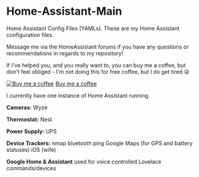 # Home-Assistant-Main
Home Assistant Config Files (YAMLs). These are my Home Assistant configuration files.

Message me via the HomeAssistant forums if you have any questions or recommendations in regards to my repository! 

If I've helped you, and you really want to, you can buy me a coffee, but don't feel obliged - I'm not doing this for free coffee, but I do get tired :stuck_out_tongue_winking_eye:
<link href="https://fonts.googleapis.com/css?family=Cookie" rel="stylesheet"><a class="bmc-button" target="_blank" href="https://www.buymeacoffee.com/9lTxIVgZ3"><img src="https://www.buymeacoffee.com/assets/img/BMC-btn-logo.svg" alt="Buy me a coffee"><span style="margin-left:5px">Buy me a coffee</span></a>

I currently have one instance of Home Assistant running.

**Cameras:**
Wyze

**Thermostat:**
Nest

**Power Supply:**
UPS

**Device Trackers:**
nmap
bluetooth
ping
Google Maps (for GPS and battery statuses)
iOS (wife)

**Google Home & Assistant**
used for voice controlled Lovelace commands/devices
